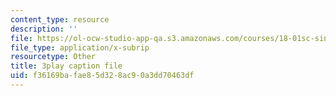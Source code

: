 ```yaml
---
content_type: resource
description: ''
file: https://ol-ocw-studio-app-qa.s3.amazonaws.com/courses/18-01sc-single-variable-calculus-fall-2010/f36169bafae85d328ac90a3dd70463df_R9a_NHXrBcg.vtt
file_type: application/x-subrip
resourcetype: Other
title: 3play caption file
uid: f36169ba-fae8-5d32-8ac9-0a3dd70463df
---
```

